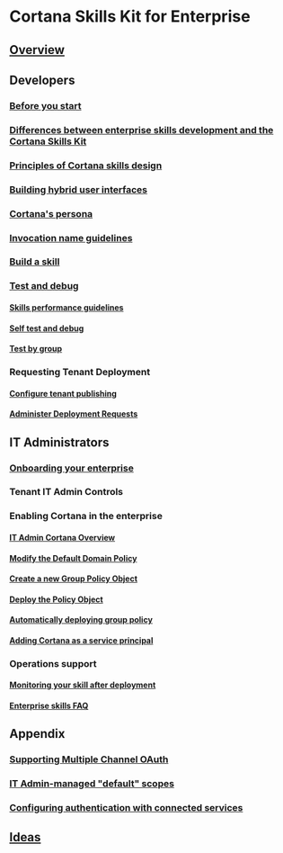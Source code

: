 
# Cortana Skills Kit for Enterprise  

## [Overview](./overview.md)

## Developers

### [Before you start](./before-you-start.md)

### [Differences between enterprise skills development and the Cortana Skills Kit](enterprise-differences.md)

### [Principles of Cortana skills design](../skills/design-principles.md)

### [Building hybrid user interfaces](../skills/building-hybrid-user-interfaces.md)

### [Cortana's persona](../skills/cortanas-persona.md)

### [Invocation name guidelines](../skills/cortana-invocation-guidelines.md)

### [Build a skill](build-a-skill.md)

### [Test and debug](enterprise-test-and-debug.md)

#### [Skills performance guidelines](../skills/performance-guidelines.md)

#### [Self test and debug](enterprise-self-test-and-debug.md)

#### [Test by group](enterprise-test-by-group.md)

### Requesting Tenant Deployment

#### [Configure tenant publishing](configure-tenant-publishing.md)

#### [Administer Deployment Requests](administering-deployment-requests.md)

## IT Administrators

### [Onboarding your enterprise](./onboarding.md)

### Tenant IT Admin Controls

### Enabling Cortana in the enterprise

#### [IT Admin Cortana Overview](./admin-overview.md)

#### [Modify the Default Domain Policy](modify-default-domain-policy.md)

#### [Create a new Group Policy Object](new-group-policy.md)

#### [Deploy the Policy Object](deploy-policy-object.md)

#### [Automatically deploying group policy](enterprise-deploying-group-policy.md)

#### [Adding Cortana as a service principal](enterprise-cortana-service-principal.md)

### Operations support

#### [Monitoring your skill after deployment](./enterprise-monitor-after-deployment.md)

#### [Enterprise skills FAQ](./enterprise-faq.md)

## Appendix

### [Supporting Multiple Channel OAuth](supporting-multiple-channel-oauth.md)

### [IT Admin-managed "default" scopes](admin-managed-default-scopes.md)

### [Configuring authentication with connected services](configuring-authentication-connected-services.md)

## [Ideas](enterprise-ideas.md)